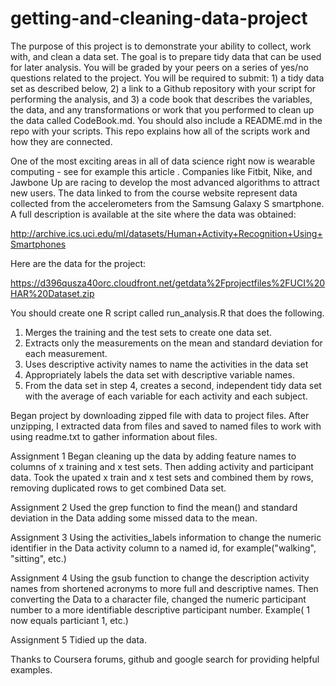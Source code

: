 # getting-and-cleaning-data-project
The purpose of this project is to demonstrate your ability to collect, work with, and clean a data set. The goal is to prepare tidy data that can be used for later analysis. You will be graded by your peers on a series of yes/no questions related to the project. You will be required to submit: 1) a tidy data set as described below, 2) a link to a Github repository with your script for performing the analysis, and 3) a code book that describes the variables, the data, and any transformations or work that you performed to clean up the data called CodeBook.md. You should also include a README.md in the repo with your scripts. This repo explains how all of the scripts work and how they are connected.  

One of the most exciting areas in all of data science right now is wearable computing - see for example this article . Companies like Fitbit, Nike, and Jawbone Up are racing to develop the most advanced algorithms to attract new users. The data linked to from the course website represent data collected from the accelerometers from the Samsung Galaxy S smartphone. A full description is available at the site where the data was obtained: 

http://archive.ics.uci.edu/ml/datasets/Human+Activity+Recognition+Using+Smartphones 

Here are the data for the project: 

https://d396qusza40orc.cloudfront.net/getdata%2Fprojectfiles%2FUCI%20HAR%20Dataset.zip 

 You should create one R script called run_analysis.R that does the following. 
1. Merges the training and the test sets to create one data set.
2. Extracts only the measurements on the mean and standard deviation for each measurement. 
3. Uses descriptive activity names to name the activities in the data set
4. Appropriately labels the data set with descriptive variable names. 
5. From the data set in step 4, creates a second, independent tidy data set with the average of each variable for       each activity and each subject.

Began project by downloading zipped file with data to project files. After unzipping, I extracted data from files and saved to named files to work with using readme.txt to gather information about files.

Assignment 1
 Began cleaning up the data by adding feature names to columns of x training and x test sets.  Then adding activity and participant data.
Took the upated x train and x test sets and combined them by rows, removing duplicated rows to get combined Data set.

Assignment 2
 Used the grep function to find the mean() and standard deviation in the Data adding some missed data to the mean.
 
 Assignment 3
  Using the activities_labels information to change the numeric identifier in the Data activity column to a named id,  for example("walking", "sitting", etc.)
 
 Assignment 4
  Using the gsub function to change the description activity names from shortened acronyms to more full and  descriptive names.  Then converting the Data to a character file, changed the numeric participant number to a more identifiable descriptive participant number. Example( 1 now equals particiant 1, etc.)
  
  Assignment 5
   Tidied up the data.
   
 Thanks to Coursera forums, github and google search for providing helpful examples.  
  

